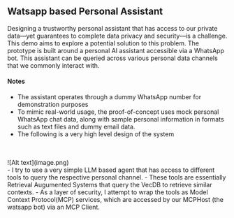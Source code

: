 ## Watsapp based Personal Assistant
Designing a trustworthy personal assistant that has access to our private data—yet guarantees to complete data privacy and security—is a challenge. This demo aims to explore a potential solution to this problem. The prototype is built around a personal AI assistant accessible via a WhatsApp bot. This assistant can be queried across various personal data channels that we commonly interact with.

#### Notes
- The assistant operates through a dummy WhatsApp number for demonstration purposes
- To mimic real-world usage, the proof-of-concept uses mock personal WhatsApp chat data, along with sample personal information in formats such as text files and dummy email data.
- The following is a very high level design of the system
<br>
<br>
![Alt text](image.png)
<br>
- I try to use a very simple LLM based agent that has access to different tools to query the respective personal channel.
- These tools are essentially Retrieval Augumented Systems that query the VecDB to retrieve similar contexts.
- As a layer of security, I attempt to wrap the tools as Model Context Protocol(MCP) services, which are accessed by our MCPHost (the watsapp bot) via an MCP Client.

